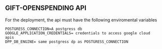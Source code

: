 ## GIFT-OPENSPENDING API

For the deployment, the api must have the following enviromental variables

```
POSTGRESS_CONNECTION=A postgress db
GOOGLE_APPLICATION_CREDENTIALS= credentials to access google cloud apis
DPP_DB_ENGINE= same postgress dp as POSTGRESS_CONNECTION
```